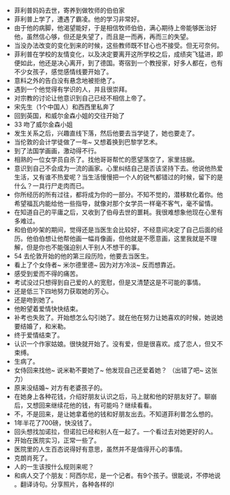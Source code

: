 - 菲利普妈妈去世，寄养到做牧师的伯伯家
- 菲利普上学了，遭遇了霸凌。他的学习非常好。
- 由于他的病脚，他渴望能好，于是相信牧师伯伯，满心期待上帝能够医治好他，虽然信心够，但还是失望了，而且是一而再，再而三的失望。
- 当没办法改变的变化到来的时候，这些教师既不甘心也不接受。但无可奈何。
- 菲利普在学校的友情变化，以及决定要离开这所学校之后，成绩突飞猛进，即便如此，他还是决心离开，到了德国。寄宿到一个教授家，好多人都在，也有不少女孩子，感觉感情线要开始了。
- 意料之外的告白没有悬念地被拒绝了。
- 遇到一个他觉得有学识的人，并且很崇拜。
- 对宗教的讨论让他意识到自己已经不相信上帝了。
- 宋先生（1个中国人）和西西里私奔了
- 回到英国，和威尔金森小姐的交往开始了
- 33 吻了威尔金森小姐
- 发生关系之后，兴趣直线下落，然后他要去当学徒了，她也要走了。
- 当伦敦的会计学徒做了一年~ 又想着换到巴黎学艺术。
- 到了法国学画画，激动得不行。
- 相熟的一位女学员自杀了。找他哥哥帮忙的愿望落空了，家里拮据。
- 意识到自己不会成为一流的画家。心里纠结自己是否该坚持下去。他说他热爱生活，又有谁不热爱呢？当生活慢慢把一个人的锐气都错过的时候，留下的是什么？一具行尸走肉而已。
- 你所经历的所有过往，都将成为你的一部分。不知不觉的，潜移默化着你。他希望福瓦内能给他一些指导，就像对那个女学员一样毫不客气，毫不留情。
- 在知道自己的平庸之后，又收到了伯母去世的噩耗。我很难想象他现在心里有多难过。
- 和伯伯吵架的期间，觉得还是当医生会比较好，不经意间决定了自己后面的经历。他伯伯想让他帮他画一幅肖像画，但他就是不愿意画，这里我就是不理解，但是你也不能强迫别人干别人不想干的事。
- 54 去伦敦开始的他的第三段历险，他要去当医生。
- 看上了个女侍者~ 米尔德里德~ 因为对方冷淡~ 反而想靠近。
- 感受到爱而不得的痛苦。
- 考试没过只想得到自己爱的人的宽慰，但是又清楚这是不可能的事情。
- 还是低三下四地努力获取她的芳心。
- 还是吻到她了。
- 他盼望着爱情快快结束。
- 补考也失败了。开始想怎么勾引她了。就在他在努力让她喜欢的时候，她说她要结婚了，和米勒。
- 终于爱情结束了。
- 认识一个作家姑娘。很快就开始了。没有爱，但是很喜欢。成了恋人，但又不束缚。
- 生病了。
- 女侍回来找他~ 说米勒不要她了~ 他发现自己还爱着她？ （出错了吧~ 这张力）
- 原来没结婚~ 对方有老婆孩子的。
- 在她身上各种花钱，介绍好朋友认识之后，马上就和他的好朋友好了。聊崩后，又想回来继续花他的钱，有可能吗？继续看看。
- 不，不是回来，是让她拿着他的钱和好朋友出去。不知道菲利普怎么想的。 
- 1年半花了700磅，快没钱了。
- 回头想找加诺拉，但诺拉已经和别人在一起了。一个看过去对她更好的人。
- 开始在医院实习，正常一些了。
- 医院里的人生百态说得好有意思，虽然并不是值得开心的事情。
- 克朗肖死了。
- 人的一生该按什么规则来呢？
- 和病人交了个朋友：阿西尔尼，是一个记者。有9个孩子。很能说，不停地说 。翻译诗句。分享照片，各种各样的l




